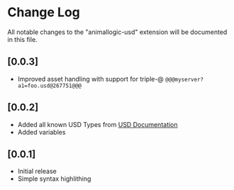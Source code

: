 # Change Log
All notable changes to the "animallogic-usd" extension will be documented in this file.

## [0.0.3]
- Improved asset handling with support for triple-@ `@@@myserver?a1=foo.usd@267751@@@`

## [0.0.2]
- Added all known USD Types from [USD Documentation](https://graphics.pixar.com/usd/docs/api/_usd__page__datatypes.html)
- Added variables

## [0.0.1]
- Initial release
- Simple syntax highlithing
